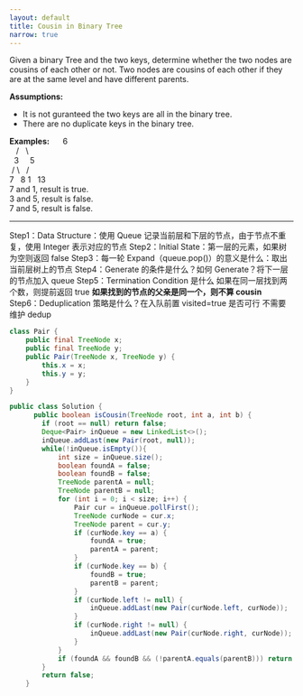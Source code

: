 ```yaml
---
layout: default
title: Cousin in Binary Tree
narrow: true
---
```


Given a binary Tree and the two keys, determine whether the two nodes are cousins of each other or not. Two nodes are cousins of each other if they are at the same level and have different parents.

**Assumptions:**

- It is not guranteed the two keys are all in the binary tree.
- There are no duplicate keys in the binary tree.

**Examples:**
     6  
   /   \  
  3     5  
 / \   / \
7   8 1   13  
7 and 1, result is true.  
3 and 5, result is false.  
7 and 5, result is false.

---

Step1：Data Structure：使用 Queue 记录当前层和下层的节点，由于节点不重复，使用 Integer 表示对应的节点
Step2：Initial State：第一层的元素，如果树为空则返回 false
Step3：每一轮 Expand（queue.pop()）的意义是什么：取出当前层树上的节点
Step4：Generate 的条件是什么？如何 Generate？将下一层的节点加入 queue
Step5：Termination Condition 是什么
如果在同一层找到两个数，则提前返回 true
**如果找到的节点的父亲是同一个，则不算 cousin**
Step6：Deduplication 策略是什么？在入队前置 visited=true 是否可行
不需要维护 dedup

```java
class Pair {
    public final TreeNode x;
    public final TreeNode y;
    public Pair(TreeNode x, TreeNode y) {
        this.x = x;
        this.y = y;
    }
}

public class Solution {
      public boolean isCousin(TreeNode root, int a, int b) {
        if (root == null) return false;
        Deque<Pair> inQueue = new LinkedList<>();
        inQueue.addLast(new Pair(root, null));
        while(!inQueue.isEmpty()){
            int size = inQueue.size();
            boolean foundA = false;
            boolean foundB = false;
            TreeNode parentA = null;
            TreeNode parentB = null;
            for (int i = 0; i < size; i++) {
                Pair cur = inQueue.pollFirst();
                TreeNode curNode = cur.x;
                TreeNode parent = cur.y;
                if (curNode.key == a) {
                    foundA = true;
                    parentA = parent;
                }
                if (curNode.key == b) {
                    foundB = true;
                    parentB = parent;
                }
                if (curNode.left != null) {
                    inQueue.addLast(new Pair(curNode.left, curNode));
                }
                if (curNode.right != null) {
                    inQueue.addLast(new Pair(curNode.right, curNode));
                }
            }
            if (foundA && foundB && (!parentA.equals(parentB))) return true;
        }
        return false;
    }
```
